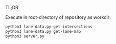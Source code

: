 TL;DR

Execute in root-directory of repository as workdir:

```bash
python3 lane-data.py get-intersections
python3 lane-data.py get-lane-map
python3 server.py
```